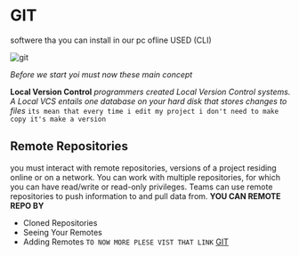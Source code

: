 # GIT
softwere tha you can install in our pc ofline USED (CLI) 

![git](https://illustrated-git.readthedocs.io/en/latest/_images/git-flows.svg)

*Before we start yoi must now these main concept*

**Local Version Control** *programmers created Local Version Control systems. A Local VCS entails one database on your hard disk that stores changes to files* 
` its mean that every time i edit my project i don't need to make copy it's make a version `

## Remote Repositories

 you must interact with remote repositories, versions of a project residing online or on a network. You can work with multiple repositories,
 for which you can have read/write or read-only privileges. Teams can use remote repositories to push information to and pull data from.
 **YOU CAN REMOTE REPO BY**
* Cloned Repositories
* Seeing Your Remotes
* Adding Remotes
`TO NOW MORE PLESE VIST THAT LINK` [GIT](https://blog.udemy.com/git-tutorial-a-comprehensive-guide/#2_1)




